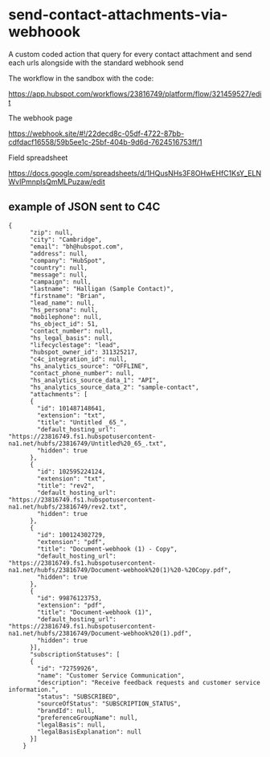 # send-contact-attachments-via-webhoook
A custom coded action that query for every contact attachment and send each urls alongside with the standard webhook send

The workflow in the sandbox with the code: 

https://app.hubspot.com/workflows/23816749/platform/flow/321459527/edit

The webhook page

https://webhook.site/#!/22decd8c-05df-4722-87bb-cdfdacf16558/59b5ee1c-25bf-404b-9d6d-7624516753ff/1

Field spreadsheet

https://docs.google.com/spreadsheets/d/1HQusNHs3F8OHwEHfC1KsY_ELNWvIPmnpIsQmMLPuzaw/edit

## example of JSON sent to C4C 

```
{
      "zip": null,
      "city": "Cambridge",
      "email": "bh@hubspot.com",
      "address": null,
      "company": "HubSpot",
      "country": null,
      "message": null,
      "campaign": null,
      "lastname": "Halligan (Sample Contact)",
      "firstname": "Brian",
      "lead_name": null,
      "hs_persona": null,
      "mobilephone": null,
      "hs_object_id": 51,
      "contact_number": null,
      "hs_legal_basis": null,
      "lifecyclestage": "lead",
      "hubspot_owner_id": 311325217,
      "c4c_integration_id": null,
      "hs_analytics_source": "OFFLINE",
      "contact_phone_number": null,
      "hs_analytics_source_data_1": "API",
      "hs_analytics_source_data_2": "sample-contact",
      "attachments": [
      {
        "id": 101487148641,
        "extension": "txt",
        "title": "Untitled _65_",
        "default_hosting_url": "https://23816749.fs1.hubspotusercontent-na1.net/hubfs/23816749/Untitled%20_65_.txt",
        "hidden": true
      },
      {
        "id": 102595224124,
        "extension": "txt",
        "title": "rev2",
        "default_hosting_url": "https://23816749.fs1.hubspotusercontent-na1.net/hubfs/23816749/rev2.txt",
        "hidden": true
      },
      {
        "id": 100124302729,
        "extension": "pdf",
        "title": "Document-webhook (1) - Copy",
        "default_hosting_url": "https://23816749.fs1.hubspotusercontent-na1.net/hubfs/23816749/Document-webhook%20(1)%20-%20Copy.pdf",
        "hidden": true
      },
      {
        "id": 99876123753,
        "extension": "pdf",
        "title": "Document-webhook (1)",
        "default_hosting_url": "https://23816749.fs1.hubspotusercontent-na1.net/hubfs/23816749/Document-webhook%20(1).pdf",
        "hidden": true
      }],
      "subscriptionStatuses": [
      {
        "id": "72759926",
        "name": "Customer Service Communication",
        "description": "Receive feedback requests and customer service information.",
        "status": "SUBSCRIBED",
        "sourceOfStatus": "SUBSCRIPTION_STATUS",
        "brandId": null,
        "preferenceGroupName": null,
        "legalBasis": null,
        "legalBasisExplanation": null
      }]
    }
```
